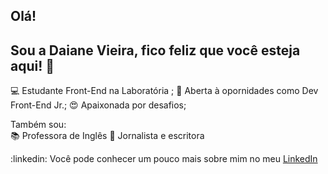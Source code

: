 ## Olá! 

## Sou a Daiane Vieira, fico feliz que você esteja aqui! :tada:


:computer: Estudante Front-End na Laboratória <L>;
:mega: Aberta à opornidades como Dev Front-End Jr.;
:heart_eyes: Apaixonada por desafios;
          
Também sou:          
:books: Professora de Inglês
:pencil: Jornalista e escritora 
  
  
:linkedin: Você pode conhecer um pouco mais sobre mim no meu [LinkedIn](https://www.linkedin.com/in/daianevieiracarola/)
           
            
  

